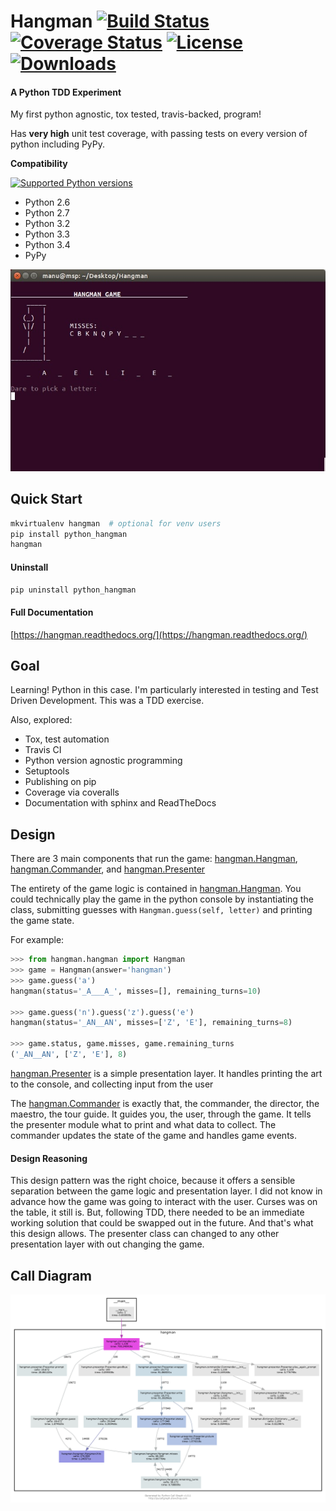 # Hangman [![Build Status](https://travis-ci.org/bionikspoon/Hangman.svg?branch=develop)](https://travis-ci.org/bionikspoon/Hangman) [![Coverage Status](https://coveralls.io/repos/bionikspoon/Hangman/badge.svg?branch=develop)](https://coveralls.io/r/bionikspoon/Hangman?branch=develop) [![License](https://pypip.in/license/python_hangman/badge.svg)](https://pypi.python.org/pypi/python_hangman/) [![Downloads](https://pypip.in/download/python_hangman/badge.svg)](https://pypi.python.org/pypi/python_hangman/)

#### A Python TDD Experiment
My first python agnostic, tox tested, travis-backed, program!

Has **very high** unit test coverage, with passing tests on every version of python including PyPy.

**Compatibility**

[![Supported Python versions](https://pypip.in/py_versions/python_hangman/badge.svg)](https://pypi.python.org/pypi/python_hangman/) 

- Python 2.6
- Python 2.7
- Python 3.2
- Python 3.3
- Python 3.4
- PyPy

![terminal](presents/hangman.jpg)

## Quick Start

```sh
mkvirtualenv hangman  # optional for venv users
pip install python_hangman
hangman 
```

#### Uninstall

```sh
pip uninstall python_hangman
```

#### Full Documentation

[https://hangman.readthedocs.org/](https://hangman.readthedocs.org/)

## Goal
Learning!  Python in this case.  I'm particularly interested in testing and Test Driven Development.  This was a TDD exercise.

Also, explored:

- Tox, test automation
- Travis CI
- Python version agnostic programming
- Setuptools
- Publishing on pip
- Coverage via coveralls
- Documentation with sphinx and ReadTheDocs

## Design
There are 3 main components that run the game:  [hangman.Hangman](hangman/hangman.py#L7), [hangman.Commander](hangman/hangman.py#L7), and [hangman.Presenter](hangman/presenter.py#L6)

The entirety of the game logic is contained in [hangman.Hangman](hangman/hangman.py#L7).  You could technically play the game in the python console by instantiating the class, submitting guesses with `Hangman.guess(self, letter)` and printing the game state.

For example:

```python
>>> from hangman.hangman import Hangman
>>> game = Hangman(answer='hangman')
>>> game.guess('a')
hangman(status='_A___A_', misses=[], remaining_turns=10)

>>> game.guess('n').guess('z').guess('e')
hangman(status='_AN__AN', misses=['Z', 'E'], remaining_turns=8)

>>> game.status, game.misses, game.remaining_turns
('_AN__AN', ['Z', 'E'], 8)
```

[hangman.Presenter](hangman/presenter.py#L6) is a simple presentation layer.  It handles printing the art to the console, and collecting input from the user  

The  [hangman.Commander](hangman/hangman.py#L7) is exactly that, the commander, the director, the maestro, the tour guide.  It guides you, the user, through the game.  It tells the presenter module what to print and what data to collect.  The commander updates the state of the game and handles game events. 

#### Design Reasoning

This design pattern was the right choice, because it offers a sensible separation between the game logic and presentation layer.  I did not know in advance how the game was going to interact with the user.  Curses was on the table, it still is.  But, following TDD, there needed to be an immediate working solution that could be swapped out in the future.  And that's what this design allows.  The presenter class can changed to any other presentation layer with out changing the game.

## Call Diagram
![Call Diagram](presents/charts/basic-1000-dot.png)
